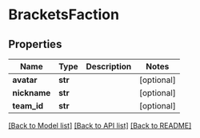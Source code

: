 # BracketsFaction

## Properties
Name | Type | Description | Notes
------------ | ------------- | ------------- | -------------
**avatar** | **str** |  | [optional] 
**nickname** | **str** |  | [optional] 
**team_id** | **str** |  | [optional] 

[[Back to Model list]](../README.md#documentation-for-models) [[Back to API list]](../README.md#documentation-for-api-endpoints) [[Back to README]](../README.md)


